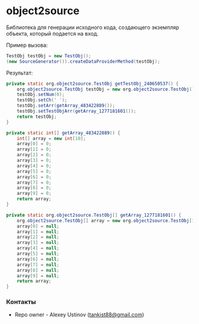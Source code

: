 # object2source #

Библиотека для генерации исходного кода, создающего экземпляр объекта, который подается на вход.

Пример вызова:

```java
TestObj testObj = new TestObj();
(new SourceGenerator()).createDataProviderMethod(testObj);
```

Результат:
```java
private static org.object2source.TestObj getTestObj_240650537() {
    org.object2source.TestObj testObj = new org.object2source.TestObj();
    testObj.setNum(0);
    testObj.setCh(' ');
    testObj.setArr(getArray_483422889());
    testObj.setTestObjArr(getArray_1277181601());
    return testObj;
}

private static int[] getArray_483422889() {
    int[] array = new int[10];
    array[0] = 0;
    array[1] = 0;
    array[2] = 0;
    array[3] = 0;
    array[4] = 0;
    array[5] = 0;
    array[6] = 0;
    array[7] = 0;
    array[8] = 0;
    array[9] = 0;
    return array;
}

private static org.object2source.TestObj[] getArray_1277181601() {
    org.object2source.TestObj[] array = new org.object2source.TestObj[10];
    array[0] = null;
    array[1] = null;
    array[2] = null;
    array[3] = null;
    array[4] = null;
    array[5] = null;
    array[6] = null;
    array[7] = null;
    array[8] = null;
    array[9] = null;
    return array;
}
```

### Контакты ###

* Repo owner - Alexey Ustinov (tankist88@gmail.com)

